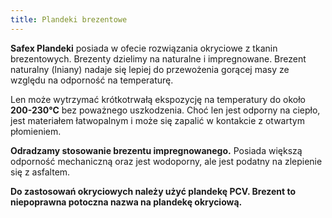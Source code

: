 ```yaml
---
title: Plandeki brezentowe
---
```


**Safex Plandeki** posiada w ofecie rozwiązania okryciowe z tkanin brezentowych. 
Brezenty dzielimy na naturalne i impregnowane. Brezent naturalny (lniany) 
nadaje się lepiej do przewożenia gorącej masy ze względu na odporność na temperaturę.

Len może wytrzymać krótkotrwałą ekspozycję na temperatury do około **200-230°C** 
bez poważnego uszkodzenia. Choć len jest odporny na ciepło, jest materiałem łatwopalnym 
i może się zapalić w kontakcie z otwartym płomieniem.

**Odradzamy stosowanie brezentu impregnowanego.** Posiada większą odporność mechaniczną 
oraz jest wodoporny, ale jest podatny na zlepienie się z asfaltem.

**Do zastosowań okryciowych należy użyć plandekę PCV. Brezent to niepoprawna potoczna nazwa na plandekę okryciową.**